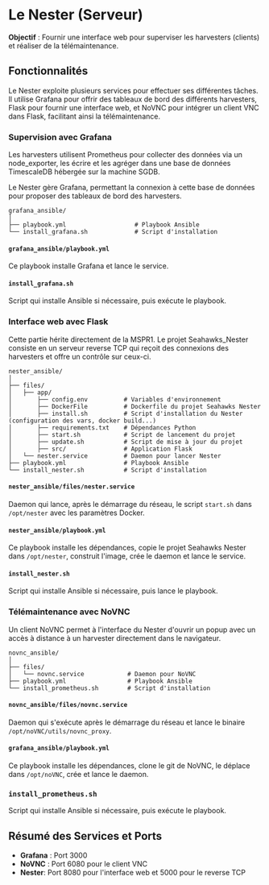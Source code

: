 # Le Nester (Serveur)

**Objectif** : Fournir une interface web pour superviser les harvesters (clients) et réaliser de la télémaintenance.

## Fonctionnalités
Le Nester exploite plusieurs services pour effectuer ses différentes tâches. Il utilise Grafana pour offrir des tableaux de bord des différents harvesters, Flask pour fournir une interface web, et NoVNC pour intégrer un client VNC dans Flask, facilitant ainsi la télémaintenance.

### Supervision avec Grafana
Les harvesters utilisent Prometheus pour collecter des données via un node_exporter, les écrire et les agréger dans une base de données TimescaleDB hébergée sur la machine SGDB.

Le Nester gère Grafana, permettant la connexion à cette base de données pour proposer des tableaux de bord des harvesters.
```plaintext
grafana_ansible/
│
├── playbook.yml                   # Playbook Ansible
└── install_grafana.sh             # Script d'installation
```

#### `grafana_ansible/playbook.yml`
Ce playbook installe Grafana et lance le service.

#### `install_grafana.sh`
Script qui installe Ansible si nécessaire, puis exécute le playbook.

### Interface web avec Flask
Cette partie hérite directement de la MSPR1. Le projet Seahawks_Nester consiste en un serveur reverse TCP qui reçoit des connexions des harvesters et offre un contrôle sur ceux-ci.
```plaintext
nester_ansible/
│
├── files/
│   ├── app/
│       ├── config.env          # Variables d'environnement
│       ├── DockerFile          # Dockerfile du projet Seahawks Nester
│       ├── install.sh          # Script d'installation du Nester (configuration des vars, docker build...)
│       ├── requirements.txt    # Dépendances Python
│       ├── start.sh            # Script de lancement du projet
│       ├── update.sh           # Script de mise à jour du projet
│       ├── src/                # Application Flask 
│   └── nester.service          # Daemon pour lancer Nester
├── playbook.yml                # Playbook Ansible
└── install_nester.sh           # Script d'installation
```

#### `nester_ansible/files/nester.service`
Daemon qui lance, après le démarrage du réseau, le script `start.sh` dans `/opt/nester` avec les paramètres Docker.

#### `nester_ansible/playbook.yml`
Ce playbook installe les dépendances, copie le projet Seahawks Nester dans `/opt/nester`, construit l'image, crée le daemon et lance le service.

#### `install_nester.sh`
Script qui installe Ansible si nécessaire, puis lance le playbook.

### Télémaintenance avec NoVNC
Un client NoVNC permet à l'interface du Nester d'ouvrir un popup avec un accès à distance à un harvester directement dans le navigateur.

```plaintext
novnc_ansible/
│
├── files/
│   └── novnc.service            # Daemon pour NoVNC
├── playbook.yml                 # Playbook Ansible
└── install_prometheus.sh        # Script d'installation
```

#### `novnc_ansible/files/novnc.service`
Daemon qui s'exécute après le démarrage du réseau et lance le binaire `/opt/noVNC/utils/novnc_proxy`.

#### `grafana_ansible/playbook.yml`
Ce playbook installe les dépendances, clone le git de NoVNC, le déplace dans `/opt/noVNC`, crée et lance le daemon.

### `install_prometheus.sh`
Script qui installe Ansible si nécessaire, puis exécute le playbook.

## Résumé des Services et Ports

- **Grafana** : Port 3000
- **NoVNC** : Port 6080 pour le client VNC 
- **Nester**: Port 8080 pour l'interface web et 5000 pour le reverse TCP
